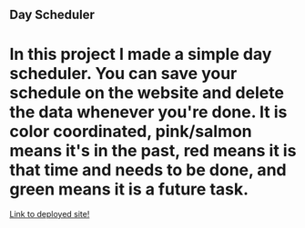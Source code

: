 ## Day Scheduler
# In this project I made a simple day scheduler. You can save your schedule on the website and delete the data whenever you're done. It is color coordinated, pink/salmon means it's in the past, red means it is that time and needs to be done, and green means it is a future task.

<a href="https://bradenwelsh.github.io/Day-Schedule/" alt="Link to site." rel="nofollow"> Link to deployed site!</a>
 